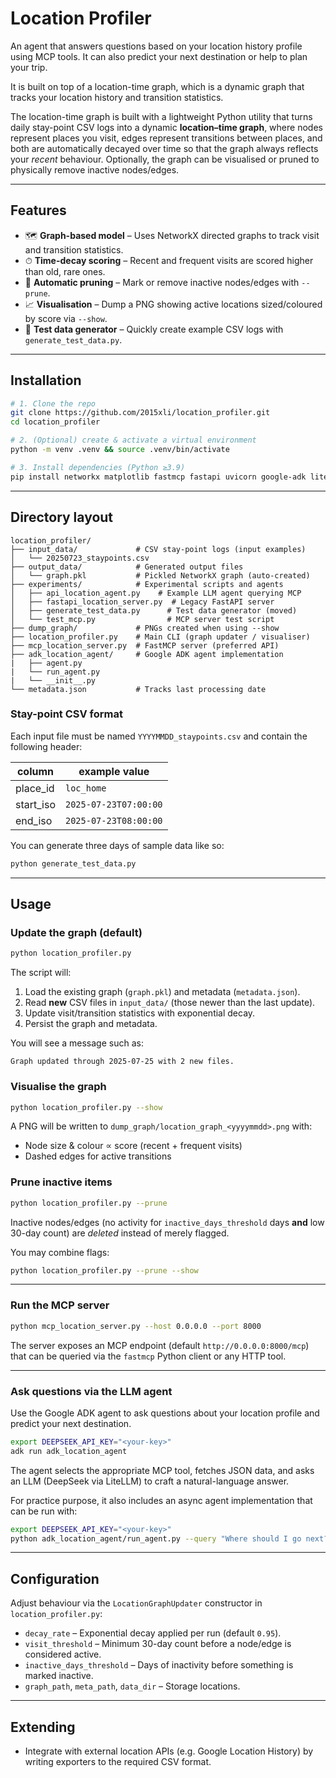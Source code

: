 # Location Profiler

An agent that answers questions based on your location history profile using MCP tools. It can also predict your next destination or help to plan your trip.

It is built on top of a location-time graph, which is a dynamic graph that tracks your location history and transition statistics.

The location-time graph is built with a lightweight Python utility that turns daily stay-point CSV logs into a dynamic **location–time graph**, where nodes represent places you visit, edges represent transitions between places, and both are automatically decayed over time so that the graph always reflects your *recent* behaviour. 
Optionally, the graph can be visualised or pruned to physically remove inactive nodes/edges.

---

## Features

* 🗺 **Graph-based model** – Uses NetworkX directed graphs to track visit and transition statistics.
* ⏱ **Time-decay scoring** – Recent and frequent visits are scored higher than old, rare ones.
* 🧹 **Automatic pruning** – Mark or remove inactive nodes/edges with `--prune`.
* 📈 **Visualisation** – Dump a PNG showing active locations sized/coloured by score via `--show`.
* 🧪 **Test data generator** – Quickly create example CSV logs with `generate_test_data.py`.

---

## Installation

```bash
# 1. Clone the repo
git clone https://github.com/2015xli/location_profiler.git
cd location_profiler

# 2. (Optional) create & activate a virtual environment
python -m venv .venv && source .venv/bin/activate

# 3. Install dependencies (Python ≥3.9)
pip install networkx matplotlib fastmcp fastapi uvicorn google-adk litellm[deepseek]
```

---

## Directory layout

```
location_profiler/
├── input_data/             # CSV stay-point logs (input examples)
│   └── 20250723_staypoints.csv
├── output_data/            # Generated output files
│   └── graph.pkl           # Pickled NetworkX graph (auto-created)
├── experiments/            # Experimental scripts and agents
│   ├── api_location_agent.py    # Example LLM agent querying MCP
│   ├── fastapi_location_server.py  # Legacy FastAPI server
│   ├── generate_test_data.py      # Test data generator (moved)
│   └── test_mcp.py                # MCP server test script
├── dump_graph/             # PNGs created when using --show
├── location_profiler.py    # Main CLI (graph updater / visualiser)
├── mcp_location_server.py  # FastMCP server (preferred API)
├── adk_location_agent/     # Google ADK agent implementation
|   ├── agent.py
|   └── run_agent.py
|   └── __init__.py
└── metadata.json           # Tracks last processing date
```

### Stay-point CSV format

Each input file must be named `YYYYMMDD_staypoints.csv` and contain the following header:

| column     | example value                 |
|------------|------------------------------|
| place_id   | `loc_home`                   |
| start_iso  | `2025-07-23T07:00:00`        |
| end_iso    | `2025-07-23T08:00:00`        |

You can generate three days of sample data like so:

```bash
python generate_test_data.py
```

---

## Usage

### Update the graph (default)

```bash
python location_profiler.py
```

The script will:
1. Load the existing graph (`graph.pkl`) and metadata (`metadata.json`).
2. Read **new** CSV files in `input_data/` (those newer than the last update).
3. Update visit/transition statistics with exponential decay.
4. Persist the graph and metadata.

You will see a message such as:

```
Graph updated through 2025-07-25 with 2 new files.
```

### Visualise the graph

```bash
python location_profiler.py --show
```

A PNG will be written to `dump_graph/location_graph_<yyyymmdd>.png` with:
* Node size & colour ∝ score (recent + frequent visits)
* Dashed edges for active transitions

### Prune inactive items

```bash
python location_profiler.py --prune
```

Inactive nodes/edges (no activity for `inactive_days_threshold` days **and** low 30-day count) are *deleted* instead of merely flagged.

You may combine flags:

```bash
python location_profiler.py --prune --show
```

---

### Run the MCP server

```bash
python mcp_location_server.py --host 0.0.0.0 --port 8000
```

The server exposes an MCP endpoint (default `http://0.0.0.0:8000/mcp`) that can be queried via the `fastmcp` Python client or any HTTP tool.

---

### Ask questions via the LLM agent

Use the Google ADK agent to ask questions about your location profile and predict your next destination.

```bash
export DEEPSEEK_API_KEY="<your-key>"
adk run adk_location_agent
```

The agent selects the appropriate MCP tool, fetches JSON data, and asks an LLM (DeepSeek via LiteLLM) to craft a natural-language answer.

For practice purpose, it also includes an async agent implementation that can be run with:
```bash
export DEEPSEEK_API_KEY="<your-key>"
python adk_location_agent/run_agent.py --query "Where should I go next?"
```

---

## Configuration

Adjust behaviour via the `LocationGraphUpdater` constructor in `location_profiler.py`:

* `decay_rate` – Exponential decay applied per run (default `0.95`).
* `visit_threshold` – Minimum 30-day count before a node/edge is considered active.
* `inactive_days_threshold` – Days of inactivity before something is marked inactive.
* `graph_path`, `meta_path`, `data_dir` – Storage locations.

---

## Extending

* Integrate with external location APIs (e.g. Google Location History) by writing exporters to the required CSV format.

